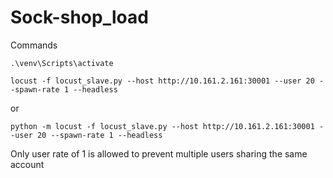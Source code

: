 # Sock-shop_load

Commands
```
.\venv\Scripts\activate
```
```
locust -f locust_slave.py --host http://10.161.2.161:30001 --user 20 --spawn-rate 1 --headless
```
or
```
python -m locust -f locust_slave.py --host http://10.161.2.161:30001 --user 20 --spawn-rate 1 --headless
```
Only user rate of 1 is allowed to prevent multiple users sharing the same account
